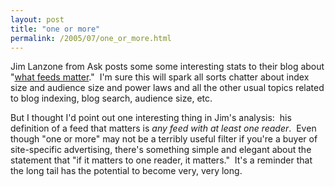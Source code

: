 ```yaml
---
layout: post
title: "one or more"
permalink: /2005/07/one_or_more.html
---
```


Jim Lanzone from Ask posts some some interesting stats to their blog about "[what feeds matter](http://blog.ask.com/2005/07/what_feeds_matt.html)."  I'm sure this will spark all sorts chatter about index size and audience size and power laws and all the other usual topics related to blog indexing, blog search, audience size, etc.

But I thought I'd point out one interesting thing in Jim's analysis:  his definition of a feed that matters is _any feed with at least one reader_.  Even though "one or more" may not be a terribly useful filter if you're a buyer of site-specific advertising, there's something simple and elegant about the statement that "if it matters to one reader, it matters."  It's a reminder that the long tail has the potential to become very, very long.
